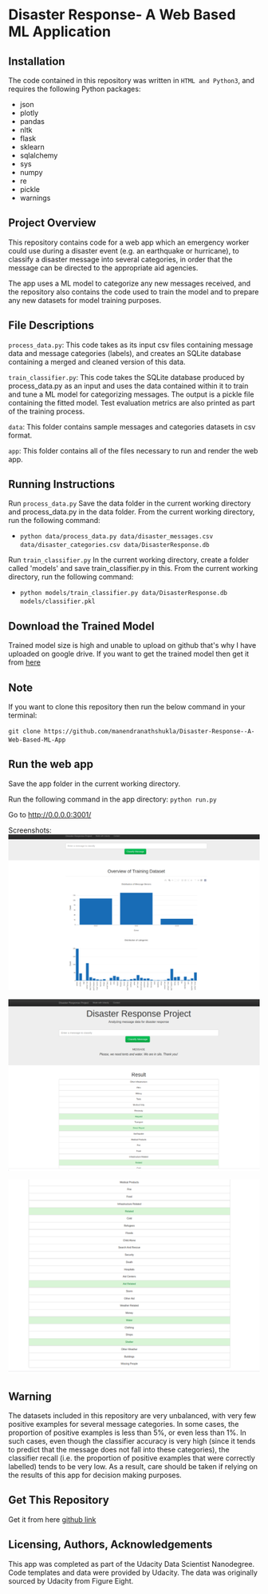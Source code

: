 # Disaster Response- A Web Based ML Application
## Installation
The code contained in this repository was written in `HTML and Python3`, and requires the following Python packages: 
 - json 
 - plotly 
 - pandas 
 - nltk 
 - flask 
 - sklearn 
 - sqlalchemy 
 - sys 
 - numpy 
 - re 
 - pickle 
 - warnings

## Project Overview
This repository contains code for a web app which an emergency worker could use during a disaster event (e.g. an earthquake or hurricane), to classify a disaster message into several categories, in order that the message can be directed to the appropriate aid agencies.

The app uses a ML model to categorize any new messages received, and the repository also contains the code used to train the model and to prepare any new datasets for model training purposes.

## File Descriptions

`process_data.py`: This code takes as its input csv files containing message data and message categories (labels), and creates an SQLite database containing a merged and cleaned version of this data.

`train_classifier.py`: This code takes the SQLite database produced by process_data.py as an input and uses the data contained within it to train and tune a ML model for categorizing messages. The output is a pickle file containing the fitted model. Test evaluation metrics are also printed as part of the training process.

`data`: This folder contains sample messages and categories datasets in csv format.

`app`: This folder contains all of the files necessary to run and render the web app.

## Running Instructions

Run `process_data.py`
Save the data folder in the current working directory and process_data.py in the data folder.
From the current working directory, run the following command: 
- `python data/process_data.py data/disaster_messages.csv data/disaster_categories.csv data/DisasterResponse.db`

Run `train_classifier.py`
In the current working directory, create a folder called 'models' and save train_classifier.py in this.
From the current working directory, run the following command:
- `python models/train_classifier.py data/DisasterResponse.db models/classifier.pkl`

## Download the Trained Model
Trained model size is high and unable to upload on github that's why I have uploaded on google drive. If you want to get the trained model then get it from [here](https://drive.google.com/open?id=1UW-nmPvhnV9bHb1u4BjcFa6gYBSlIVq_)

## Note
If you want to clone this repository then run the below command in your terminal:

`git clone https://github.com/manendranathshukla/Disaster-Response--A-Web-Based-ML-App`

## Run the web app
Save the app folder in the current working directory.

Run the following command in the app directory: 
`python run.py`

Go to http://0.0.0.0:3001/

Screenshots:
!['Screenshot 1: App Home Page'](https://github.com/manendranathshukla/Data-Scientist-Udacity-Nano-Degree/blob/master/Project%202%20-%20Disaster%20Response/image.png)


!['Screenshot 2: App Front Page Screenshot 1'](https://github.com/manendranathshukla/Data-Scientist-Udacity-Nano-Degree/blob/master/Project%202%20-%20Disaster%20Response/output1.png)



![Screenshot 3: App Results Page Screenshot 2](https://github.com/manendranathshukla/Data-Scientist-Udacity-Nano-Degree/blob/master/Project%202%20-%20Disaster%20Response/output2.png)

## Warning
The datasets included in this repository are very unbalanced, with very few positive examples for several message categories. In some cases, the proportion of positive examples is less than 5%, or even less than 1%. In such cases, even though the classifier accuracy is very high (since it tends to predict that the message does not fall into these categories), the classifier recall (i.e. the proportion of positive examples that were correctly labelled) tends to be very low. As a result, care should be taken if relying on the results of this app for decision making purposes.

## Get This Repository
Get it from here [github link](https://github.com/manendranathshukla/Disaster-Response--A-Web-Based-ML-App)

## Licensing, Authors, Acknowledgements
This app was completed as part of the Udacity Data Scientist Nanodegree. Code templates and data were provided by Udacity. The data was originally sourced by Udacity from Figure Eight.
